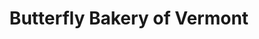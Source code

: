 ---
title: "Butterfly Bakery of Vermont"
url: /montpelier/butterfly-bakery-of-vermont/
shop: bakery
---